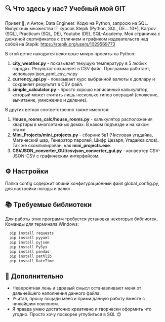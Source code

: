 
## 🔍 Что здесь у нас? Учебный мой GIT
Привет 👋, я Антон, Data Engineer. Кодю на Python, запросю на SQL.
Выпускник множества IT курсов Stepik (Python, SQL, DE... 10+), Karpov (SQL), Practicum (SQL, DE), Youtube (DE), SQL-Academy.
Моя страничка с дюжиной сертификатов с отличием и графиком издевательств над собой на Stepik: https://stepik.org/users/1029569773

В этой ветке находятся некоторые микро проекты на Python:
1. **city_weather.py** - показывает текущую температуру в 5 любых городах. Результат сохраняет в CSV файл. Программа работает, используя json_yaml_csv_rw.py
2. **currency_api.py** - показывает курс выбранной валюты к доллару и сохраняет результат в CSV файл.
3. **simple_calculator.py** - просто хорошо написанный калькулятор, который может считать лишь несколько типов операций (сложение, вычитание, умножение и деление).

В других ветках соответственно также имеются:
1. **House_rooms_calc/house_rooms.py** - калькулятор расположения квартиры в многоэтажных домах. В каком подъезде и на каком этаже.
2. **Mini_Projects/mini_projects.py** - сборник 5в1 (Числовая угадайка, Магический шар, Генератор паролей, Шифр Цезаря, Угадайка слов). Так же скомпилирован, как **mini_projects.exe**. 
3. **CSVJSON_converter_GUI/csvjson_converter_gui.py** - конвертер CSV-JSON-CSV с графическим интерфейсом.


## ⚙️ Настройки

Папка config содержит общий конфигурационный файл global_config.py, для настройки погоды и валют.


## 📚 Требуемые библиотеки

Для работы этих программ требуется установка некоторых библиотек. Команды для терминала Windows:

```bash
  pip install requests
  pip install pyyaml
  pip install pyjson
  pip install PySys
  pip install pandas
  pip install pathlib
  pip install DateTime
```

## 🙏 Дополнительно

- Невероятная лень и здравый смысл останавливают меня от дальнейшего наполнения данного файла.
- Учитэл, прошу пощади меня и прими данную работу вместе с нижайшим поклоном.
- Я правда умею достаточно креативно и творчески оформить что угодно. Просто хочу поскорее углубиться в SQL 😊

